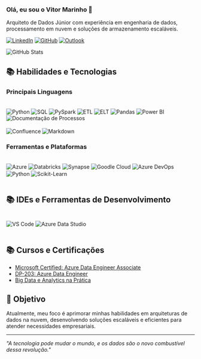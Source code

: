 ### Olá, eu sou o Vitor Marinho 🌟  

Arquiteto de Dados Júnior com experiência em engenharia de dados, processamento em nuvem e soluções de armazenamento escaláveis.

[![LinkedIn](https://img.shields.io/badge/LinkedIn-0077B5?style=for-the-badge&logo=linkedin&logoColor=white)](https://www.linkedin.com/in/vitor-marinho/)
[![GitHub](https://img.shields.io/badge/GitHub-181717?style=for-the-badge&logo=github&logoColor=white)](https://github.com/VitorSMarinho)
[![Outlook](https://img.shields.io/badge/Outlook-0078D4?style=for-the-badge&logo=microsoft-outlook&logoColor=white)](mailto:vtechdata.solutions@outlook.com.br)

![GitHub Stats](https://github-readme-stats.vercel.app/api?username=VitorSMarinho&show_icons=true&theme=dark)

## 📚 Habilidades e Tecnologias

### Principais Linguagens

<div style="display: inline_black"><br/>
    <img align="center" alt="Python" src="https://img.shields.io/badge/Python-14354C?style=for-the-badge&logo=python&logoColor=white" />
    <img align="center" alt="SQL" src="https://img.shields.io/badge/SQL-025E8C?style=for-the-badge&logo=sqlite&logoColor=white" />
    <img align="center" alt="PySpark" src="https://img.shields.io/badge/Apache%20Spark-FDEE21?style=for-the-badge&logo=apachespark&logoColor=black" />
    <img align="center" alt="ETL" src="https://img.shields.io/badge/ETL-Informational?style=for-the-badge&logo=databricks&logoColor=white" />
    <img align="center" alt="ELT" src="https://img.shields.io/badge/ELT-Informational?style=for-the-badge&logo=azure-data-factory&logoColor=white" />
    <img align="center" alt="Pandas" src="https://img.shields.io/badge/Pandas-150458?style=for-the-badge&logo=pandas&logoColor=white" />
    <img align="center" alt="Power BI" src="https://img.shields.io/badge/Power%20BI-F2C811?style=for-the-badge&logo=power-bi&logoColor=black" />
    <img align="center" alt="Documentação de Processos" src="https://img.shields.io/badge/Documentação_de_Processos-Informational?style=for-the-badge&logo=microsoft-word&logoColor=white" />
    </div><br/>
    <img align="center" alt="Confluence" src="https://img.shields.io/badge/Confluence-172B4D?style=for-the-badge&logo=confluence&logoColor=white" />
    <img align="center" alt="Markdown" src="https://img.shields.io/badge/Markdown-000000?style=for-the-badge&logo=markdown&logoColor=white" />

    
</div><br/>

### Ferramentas e Plataformas

<div style="display: inline_black"><br/>
    <img align="center" alt="Azure" src="https://img.shields.io/badge/Microsoft_Azure-0089D6?style=for-the-badge&logo=microsoft-azure&logoColor=white" />
    <img align="center" alt="Databricks" src="https://img.shields.io/badge/Databricks-FF3621?style=for-the-badge&logo=databricks&logoColor=white" />
    <img align="center" alt="Synapse" src="https://img.shields.io/badge/Azure_Synapse-0078D4?style=for-the-badge&logo=microsoft&logoColor=white" />
    <img align="center" alt="Goodle Cloud" src="https://img.shields.io/badge/Google_Cloud-4285F4?style=for-the-badge&logo=google-cloud&logoColor=white" />
    <img align="center" alt="Azure DevOps" src="https://img.shields.io/badge/Azure%20DevOps-0078D7?style=for-the-badge&logo=azure-devops&logoColor=white" />
    <img align="center" alt="Python" src="https://img.shields.io/badge/Python-3776AB?style=for-the-badge&logo=python&logoColor=white" />
    <img align="center" alt="Scikit-Learn" src="https://img.shields.io/badge/Scikit--Learn-F7931E?style=for-the-badge&logo=scikit-learn&logoColor=white" />
    
</div><br/>

## 📚 IDEs e Ferramentas de Desenvolvimento

<div style="display: inline_black"><br/>
    <img align="center" alt="VS Code" src="https://img.shields.io/badge/Visual_Studio_Code-0078D4?style=for-the-badge&logo=visual-studio-code&logoColor=white" />
    <img align="center" alt="Azure Data Studio" src="https://img.shields.io/badge/Azure_Data_Studio-0078D4?style=for-the-badge&logo=microsoft&logoColor=white" />
</div><br/>

## 📚 Cursos e Certificações

- [Microsoft Certified: Azure Data Engineer Associate](https://www.microsoft.com/en-us/learning/certification-overview.aspx)  
- [DP-203: Azure Data Engineer](https://learn.microsoft.com/en-us/certifications/exams/dp-203/)  
- [Big Data e Analytics na Prática](https://www.dio.me/certificate/729CEA7C/share)  

## 🎯 Objetivo

Atualmente, meu foco é aprimorar minhas habilidades em arquiteturas de dados na nuvem, desenvolvendo soluções escaláveis e eficientes para atender necessidades empresariais.

---

*"A tecnologia pode mudar o mundo, e os dados são o novo combustível dessa revolução."*
